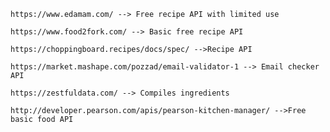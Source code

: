    
    
    https://www.edamam.com/ --> Free recipe API with limited use 
    
    https://www.food2fork.com/ --> Basic free recipe API
    
    https://choppingboard.recipes/docs/spec/ -->Recipe API

    https://market.mashape.com/pozzad/email-validator-1 --> Email checker API

    https://zestfuldata.com/ --> Compiles ingredients

    http://developer.pearson.com/apis/pearson-kitchen-manager/ -->Free basic food API
